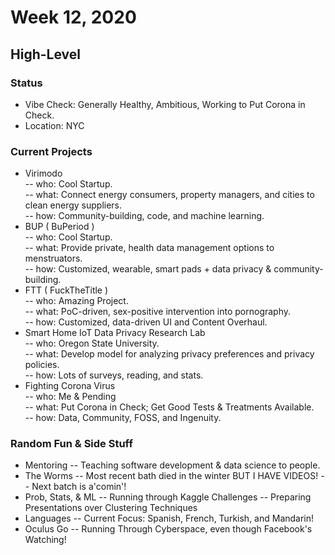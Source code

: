 # Week 12, 2020
## High-Level
### Status
- Vibe Check: Generally Healthy, Ambitious, Working to Put Corona in Check.
- Location: NYC
### Current Projects
- Virimodo  
-- who: Cool Startup.  
-- what: Connect energy consumers, property managers, and cities to clean energy suppliers.  
-- how: Community-building, code, and machine learning.  
- BUP ( BuPeriod )  
-- who: Cool Startup.  
-- what:  Provide private, health data management options to menstruators.  
-- how:  Customized, wearable, smart pads + data privacy & community-building.  
- FTT ( FuckTheTitle )  
-- who:  Amazing Project.    
-- what:  PoC-driven, sex-positive intervention into pornography.  
-- how:  Customized, data-driven UI and Content Overhaul.  
- Smart Home IoT Data Privacy Research Lab  
-- who: Oregon State University.  
-- what: Develop model for analyzing privacy preferences and privacy policies.  
-- how: Lots of surveys, reading, and stats.  
- Fighting Corona Virus  
-- who: Me & Pending  
-- what: Put Corona in Check; Get Good Tests & Treatments Available.  
-- how: Data, Community, FOSS, and Ingenuity.  
### Random Fun & Side Stuff
- Mentoring
-- Teaching software development & data science to people.
- The Worms
-- Most recent bath died in the winter BUT I HAVE VIDEOS!
-- Next batch is a'comin'!
- Prob, Stats, & ML
-- Running through Kaggle Challenges
-- Preparing Presentations over Clustering Techniques
- Languages
-- Current Focus: Spanish, French, Turkish, and Mandarin!
- Oculus Go
-- Running Through Cyberspace, even though Facebook's Watching!
